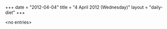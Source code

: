 +++
date = "2012-04-04"
title = "4 April 2012 (Wednesday)"
layout = "daily-diet"
+++


\<no entries\>

